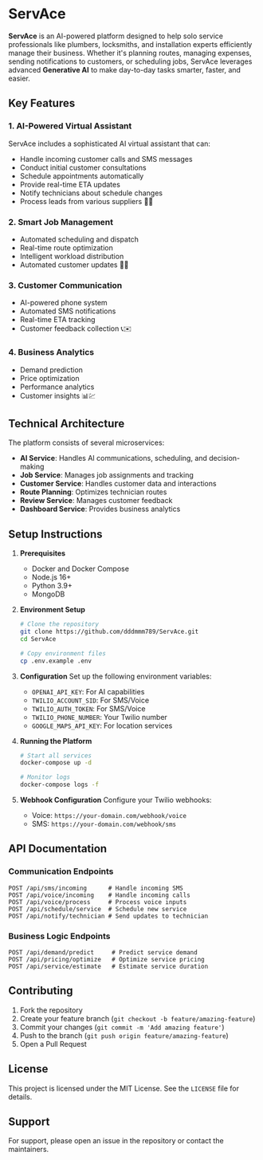 # ServAce

**ServAce** is an AI-powered platform designed to help solo service professionals like plumbers, locksmiths, and installation experts efficiently manage their business. Whether it's planning routes, managing expenses, sending notifications to customers, or scheduling jobs, ServAce leverages advanced **Generative AI** to make day-to-day tasks smarter, faster, and easier.

## Key Features

### 1. **AI-Powered Virtual Assistant**

ServAce includes a sophisticated AI virtual assistant that can:
- Handle incoming customer calls and SMS messages
- Conduct initial customer consultations
- Schedule appointments automatically
- Provide real-time ETA updates
- Notify technicians about schedule changes
- Process leads from various suppliers 📱🤖

### 2. **Smart Job Management**

- Automated scheduling and dispatch
- Real-time route optimization
- Intelligent workload distribution
- Automated customer updates 📅🚗

### 3. **Customer Communication**

- AI-powered phone system
- Automated SMS notifications
- Real-time ETA tracking
- Customer feedback collection 📞✉️

### 4. **Business Analytics**

- Demand prediction
- Price optimization
- Performance analytics
- Customer insights 📊💹

## Technical Architecture

The platform consists of several microservices:

- **AI Service**: Handles AI communications, scheduling, and decision-making
- **Job Service**: Manages job assignments and tracking
- **Customer Service**: Handles customer data and interactions
- **Route Planning**: Optimizes technician routes
- **Review Service**: Manages customer feedback
- **Dashboard Service**: Provides business analytics

## Setup Instructions

1. **Prerequisites**
   - Docker and Docker Compose
   - Node.js 16+
   - Python 3.9+
   - MongoDB

2. **Environment Setup**
   ```bash
   # Clone the repository
   git clone https://github.com/dddmmm789/ServAce.git
   cd ServAce

   # Copy environment files
   cp .env.example .env
   ```

3. **Configuration**
   Set up the following environment variables:
   - `OPENAI_API_KEY`: For AI capabilities
   - `TWILIO_ACCOUNT_SID`: For SMS/Voice
   - `TWILIO_AUTH_TOKEN`: For SMS/Voice
   - `TWILIO_PHONE_NUMBER`: Your Twilio number
   - `GOOGLE_MAPS_API_KEY`: For location services

4. **Running the Platform**
   ```bash
   # Start all services
   docker-compose up -d

   # Monitor logs
   docker-compose logs -f
   ```

5. **Webhook Configuration**
   Configure your Twilio webhooks:
   - Voice: `https://your-domain.com/webhook/voice`
   - SMS: `https://your-domain.com/webhook/sms`

## API Documentation

### Communication Endpoints

```
POST /api/sms/incoming      # Handle incoming SMS
POST /api/voice/incoming    # Handle incoming calls
POST /api/voice/process     # Process voice inputs
POST /api/schedule/service  # Schedule new service
POST /api/notify/technician # Send updates to technician
```

### Business Logic Endpoints

```
POST /api/demand/predict     # Predict service demand
POST /api/pricing/optimize   # Optimize service pricing
POST /api/service/estimate   # Estimate service duration
```

## Contributing

1. Fork the repository
2. Create your feature branch (`git checkout -b feature/amazing-feature`)
3. Commit your changes (`git commit -m 'Add amazing feature'`)
4. Push to the branch (`git push origin feature/amazing-feature`)
5. Open a Pull Request

## License

This project is licensed under the MIT License. See the `LICENSE` file for details.

## Support

For support, please open an issue in the repository or contact the maintainers.
